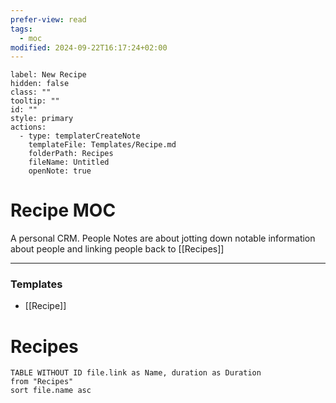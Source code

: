 ```yaml
---
prefer-view: read
tags:
  - moc
modified: 2024-09-22T16:17:24+02:00
---
```

```meta-bind-button
label: New Recipe
hidden: false
class: ""
tooltip: ""
id: ""
style: primary
actions:
  - type: templaterCreateNote
    templateFile: Templates/Recipe.md
    folderPath: Recipes
    fileName: Untitled
    openNote: true

```

# Recipe MOC
A personal CRM. People Notes are about jotting down notable information about people and linking people back to [[Recipes]]

---
### Templates
- [[Recipe]]

# Recipes
```dataview
TABLE WITHOUT ID file.link as Name, duration as Duration
from "Recipes"
sort file.name asc
```